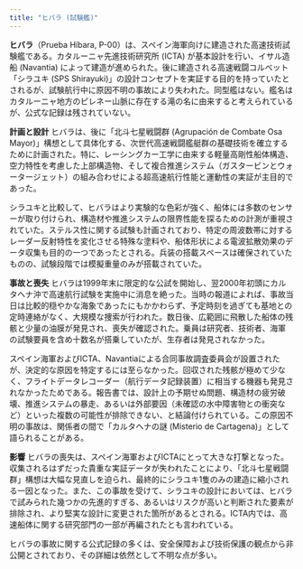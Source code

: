 ```yaml
---
title: "ヒバラ (試験艦)"
---
```


**ヒバラ**（Prueba Híbara, P-00）は、スペイン海軍向けに建造された高速技術試験艦である。カタルーニャ先進技術研究所 (ICTA) が基本設計を行い、イサル造船 (Navantia) によって建造が進められた。後に建造される高速戦闘コルベット「シラユキ (SPS Shirayuki)」の設計コンセプトを実証する目的を持っていたとされるが、試験航行中に原因不明の事故により失われた。同型艦はない。艦名はカタルーニャ地方のピレネー山脈に存在する滝の名に由来すると考えられているが、公式な記録は残されていない。

**計画と設計**
ヒバラは、後に「北斗七星戦闘群 (Agrupación de Combate Osa Mayor)」構想として具体化する、次世代高速戦闘艦艇群の基礎技術を確立するために計画された。特に、レーシングカー工学に由来する軽量高剛性船体構造、空力特性を考慮した上部構造物、そして複合推進システム（ガスタービンとウォータージェット）の組み合わせによる超高速航行性能と運動性の実証が主目的であった。

シラユキと比較して、ヒバラはより実験的な色彩が強く、船体には多数のセンサーが取り付けられ、構造材や推進システムの限界性能を探るための計測が重視されていた。ステルス性に関する試験も計画されており、特定の周波数帯に対するレーダー反射特性を変化させる特殊な塗料や、船体形状による電波拡散効果のデータ収集も目的の一つであったとされる。兵装の搭載スペースは確保されていたものの、試験段階では模擬重量のみが搭載されていた。

**事故と喪失**
ヒバラは1999年末に限定的な公試を開始し、翌2000年初頭にカルタヘナ沖で高速航行試験を実施中に消息を絶った。当時の報道によれば、事故当日は比較的穏やかな海象であったにもかかわらず、予定時刻を過ぎても基地との定時連絡がなく、大規模な捜索が行われた。数日後、広範囲に飛散した船体の残骸と少量の油膜が発見され、喪失が確認された。乗員は研究者、技術者、海軍の試験要員を含め十数名が搭乗していたが、生存者は発見されなかった。

スペイン海軍およびICTA、Navantiaによる合同事故調査委員会が設置されたが、決定的な原因を特定するには至らなかった。回収された残骸が極めて少なく、フライトデータレコーダー（航行データ記録装置）に相当する機器も発見されなかったためである。報告書では、設計上の予期せぬ問題、構造材の疲労破壊、推進システムの暴走、あるいは外部要因（未確認の水中障害物との衝突など）といった複数の可能性が排除できない、と結論付けられている。この原因不明の事故は、関係者の間で「カルタヘナの謎 (Misterio de Cartagena)」として語られることがある。

**影響**
ヒバラの喪失は、スペイン海軍およびICTAにとって大きな打撃となった。収集されるはずだった貴重な実証データが失われたことにより、「北斗七星戦闘群」構想は大幅な見直しを迫られ、最終的にシラユキ1隻のみの建造に縮小される一因となった。また、この事故を受けて、シラユキの設計においては、ヒバラで試みられた幾つかの先進的すぎる、あるいはリスクが高いと判断された要素が排除され、より堅実な設計に変更された箇所があるとされる。ICTA内では、高速船体に関する研究部門の一部が再編されたとも言われている。

ヒバラの事故に関する公式記録の多くは、安全保障および技術保護の観点から非公開とされており、その詳細は依然として不明な点が多い。